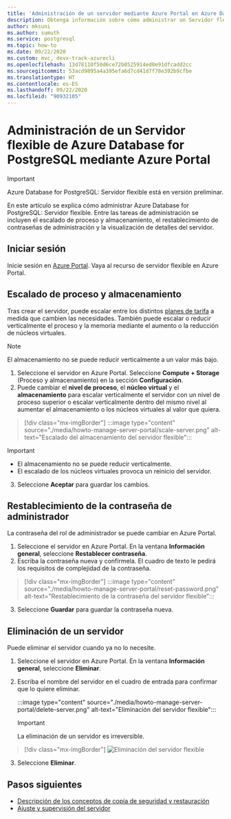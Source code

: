 ```yaml
---
title: 'Administración de un servidor mediante Azure Portal en Azure Database for PostgreSQL: Servidor flexible'
description: Obtenga información sobre cómo administrar un Servidor flexible de Azure Database for PostgreSQL desde Azure Portal.
author: mksuni
ms.author: sumuth
ms.service: postgresql
ms.topic: how-to
ms.date: 09/22/2020
ms.custom: mvc, devx-track-azurecli
ms.openlocfilehash: 13d78110f50d6ce72b8525914ed0e91dfcadd2cc
ms.sourcegitcommit: 53acd9895a4a395efa6d7cd41d7f78e392b9cfbe
ms.translationtype: HT
ms.contentlocale: es-ES
ms.lasthandoff: 09/22/2020
ms.locfileid: "90932105"
---
```

# <a name="manage-an-azure-database-for-postgresql---flexible-server-using-the-azure-portal"></a>Administración de un Servidor flexible de Azure Database for PostgreSQL mediante Azure Portal

> [!IMPORTANT]
> Azure Database for PostgreSQL: Servidor flexible está en versión preliminar.

En este artículo se explica cómo administrar Azure Database for PostgreSQL: Servidor flexible. Entre las tareas de administración se incluyen el escalado de proceso y almacenamiento, el restablecimiento de contraseñas de administración y la visualización de detalles del servidor.

## <a name="sign-in"></a>Iniciar sesión

Inicie sesión en [Azure Portal](https://portal.azure.com). Vaya al recurso de servidor flexible en Azure Portal.

## <a name="scale-compute-and-storage"></a>Escalado de proceso y almacenamiento

Tras crear el servidor, puede escalar entre los distintos [planes de tarifa](https://azure.microsoft.com/pricing/details/postgresql/) a medida que cambien las necesidades. También puede escalar o reducir verticalmente el proceso y la memoria mediante el aumento o la reducción de núcleos virtuales.

> [!NOTE]
> El almacenamiento no se puede reducir verticalmente a un valor más bajo.

1. Seleccione el servidor en Azure Portal. Seleccione **Compute + Storage** (Proceso y almacenamiento) en la sección **Configuración**.
2. Puede cambiar el **nivel de proceso**, el **núcleo virtual** y el **almacenamiento** para escalar verticalmente el servidor con un nivel de proceso superior o escalar verticalmente dentro del mismo nivel al aumentar el almacenamiento o los núcleos virtuales al valor que quiera.

> [!div class="mx-imgBorder"]
> :::image type="content" source="./media/howto-manage-server-portal/scale-server.png" alt-text="Escalado del almacenamiento del servidor flexible":::

> [!Important]
> - El almacenamiento no se puede reducir verticalmente.
> - El escalado de los núcleos virtuales provoca un reinicio del servidor.

3. Seleccione **Aceptar** para guardar los cambios.

## <a name="reset-admin-password"></a>Restablecimiento de la contraseña de administrador

La contraseña del rol de administrador se puede cambiar en Azure Portal.

1. Seleccione el servidor en Azure Portal. En la ventana **Información general**, seleccione **Restablecer contraseña**.
2. Escriba la contraseña nueva y confírmela. El cuadro de texto le pedirá los requisitos de complejidad de la contraseña.

> [!div class="mx-imgBorder"]
> :::image type="content" source="./media/howto-manage-server-portal/reset-password.png" alt-text="Restablecimiento de la contraseña del servidor flexible":::

3. Seleccione **Guardar** para guardar la contraseña nueva.

## <a name="delete-a-server"></a>Eliminación de un servidor

Puede eliminar el servidor cuando ya no lo necesite.

1. Seleccione el servidor en Azure Portal. En la ventana **Información general**, seleccione **Eliminar**.
2. Escriba el nombre del servidor en el cuadro de entrada para confirmar que lo quiere eliminar.

   :::image type="content" source="./media/howto-manage-server-portal/delete-server.png" alt-text="Eliminación del servidor flexible":::

   > [!IMPORTANT]
   > La eliminación de un servidor es irreversible.

  > [!div class="mx-imgBorder"]
  > ![Eliminación del servidor flexible](./media/howto-manage-server-portal/delete-server.png)  

3. Seleccione **Eliminar**.

## <a name="next-steps"></a>Pasos siguientes

- [Descripción de los conceptos de copia de seguridad y restauración](concepts-backup-restore.md)
- [Ajuste y supervisión del servidor](concepts-monitoring.md)
